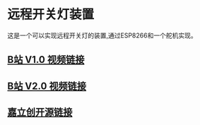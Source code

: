 # 远程开关灯装置
这是一个可以实现远程开关灯的装置,通过ESP8266和一个舵机实现。

## [B站 V1.0 视频链接](https://www.bilibili.com/video/BV14yWde9Eaj)

## [B站 V2.0 视频链接](https://www.bilibili.com/video/BV1ASioYYEw8)

## [嘉立创开源链接](https://oshwhub.com/ww_w/yuan-cheng-kai-guan)

